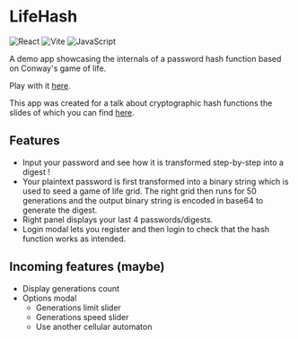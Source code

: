 # LifeHash

<p>
  <img alt="React" src="https://img.shields.io/badge/React-000000?logo=react&logoColor=cyan&style=for-the-badge" />
  <img alt="Vite" src="https://img.shields.io/badge/Vite-654FF0?logo=vite&logoColor=white&style=for-the-badge" />
  <img alt="JavaScript" src="https://img.shields.io/badge/JavaScript-F7DF1E?logo=javascript&logoColor=white&style=for-the-badge" />
</p>

A demo app showcasing the internals of a password hash function based on Conway's game of life.

Play with it [here](https://tgianella.github.io/LifeHash/).

This app was created for a talk about cryptographic hash functions the slides of which you can find [here](https://tgianella.github.io/slides-fonction-hash/#/).

## Features

- Input your password and see how it is transformed step-by-step into a digest !
- Your plaintext password is first transformed into a binary string which is used to seed a game of life grid. The right grid then runs for 50 generations and the output binary string is encoded in base64 to generate the digest.
- Right panel displays your last 4 passwords/digests.
- Login modal lets you register and then login to check that the hash function works as intended.

## Incoming features (maybe)

- Display generations count
- Options modal
  - Generations limit slider
  - Generations speed slider
  - Use another cellular automaton
